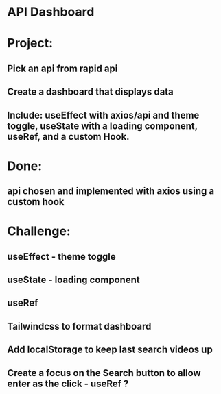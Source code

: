 # API Dashboard

# Project:
## Pick an api from rapid api
## Create a dashboard that displays data
## Include: useEffect with axios/api and theme toggle, useState with a loading component, useRef, and a custom Hook. 

<!-- rapidapi = https://rapidapi.com/h0p3rwe/api/youtube-search-and-download/playground/apiendpoint_0db12ce3-a5cd-471d-a7ca-25f7240dcf7b -->


# Done:
## api chosen and implemented with axios using a custom hook

# Challenge:
## useEffect - theme toggle
## useState - loading component
## useRef
## Tailwindcss to format dashboard
## Add localStorage to keep last search videos up
## Create a focus on the Search button to allow enter as the click - useRef ? 
